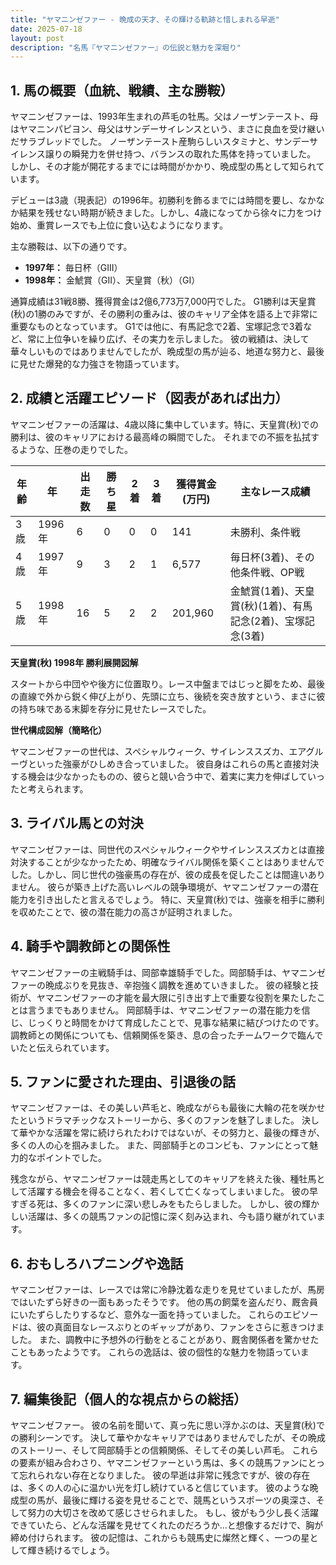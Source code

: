 ```yaml
---
title: "ヤマニンゼファー - 晩成の天才、その輝ける軌跡と惜しまれる早逝"
date: 2025-07-18
layout: post
description: "名馬『ヤマニンゼファー』の伝説と魅力を深堀り"
---
```


## 1. 馬の概要（血統、戦績、主な勝鞍）

ヤマニンゼファーは、1993年生まれの芦毛の牡馬。父はノーザンテースト、母はヤマニンパピヨン、母父はサンデーサイレンスという、まさに良血を受け継いだサラブレッドでした。  ノーザンテースト産駒らしいスタミナと、サンデーサイレンス譲りの瞬発力を併せ持つ、バランスの取れた馬体を持っていました。  しかし、その才能が開花するまでには時間がかかり、晩成型の馬として知られています。

デビューは3歳（現表記）の1996年。初勝利を飾るまでには時間を要し、なかなか結果を残せない時期が続きました。しかし、4歳になってから徐々に力をつけ始め、重賞レースでも上位に食い込むようになります。

主な勝鞍は、以下の通りです。

* **1997年：**  毎日杯（GIII）
* **1998年：**  金鯱賞（GII）、天皇賞（秋）（GI）


通算成績は31戦8勝、獲得賞金は2億6,773万7,000円でした。  G1勝利は天皇賞(秋)の1勝のみですが、その勝利の重みは、彼のキャリア全体を語る上で非常に重要なものとなっています。  G1では他に、有馬記念で2着、宝塚記念で3着など、常に上位争いを繰り広げ、その実力を示しました。  彼の戦績は、決して華々しいものではありませんでしたが、晩成型の馬が辿る、地道な努力と、最後に見せた爆発的な力強さを物語っています。


## 2. 成績と活躍エピソード（図表があれば出力）

ヤマニンゼファーの活躍は、4歳以降に集中しています。特に、天皇賞(秋)での勝利は、彼のキャリアにおける最高峰の瞬間でした。  それまでの不振を払拭するような、圧巻の走りでした。

| 年齢 | 年  | 出走数 | 勝ち星 | 2着 | 3着 | 獲得賞金(万円) | 主なレース成績 |
|---|---|---|---|---|---|---|---|
| 3歳 | 1996年 | 6 | 0 | 0 | 0 | 141 |  未勝利、条件戦 |
| 4歳 | 1997年 | 9 | 3 | 2 | 1 | 6,577 | 毎日杯(3着)、その他条件戦、OP戦 |
| 5歳 | 1998年 | 16 | 5 | 2 | 2 | 201,960 | 金鯱賞(1着)、天皇賞(秋)(1着)、有馬記念(2着)、宝塚記念(3着) |


**天皇賞(秋) 1998年 勝利展開図解**

スタートから中団やや後方に位置取り。レース中盤まではじっと脚をため、最後の直線で外から鋭く伸び上がり、先頭に立ち、後続を突き放すという、まさに彼の持ち味である末脚を存分に見せたレースでした。


**世代構成図解（簡略化）**

ヤマニンゼファーの世代は、スペシャルウィーク、サイレンススズカ、エアグルーヴといった強豪がひしめき合っていました。  彼自身はこれらの馬と直接対決する機会は少なかったものの、彼らと競い合う中で、着実に実力を伸ばしていったと考えられます。


## 3. ライバル馬との対決

ヤマニンゼファーは、同世代のスペシャルウィークやサイレンススズカとは直接対決することが少なかったため、明確なライバル関係を築くことはありませんでした。しかし、同じ世代の強豪馬の存在が、彼の成長を促したことは間違いありません。  彼らが築き上げた高いレベルの競争環境が、ヤマニンゼファーの潜在能力を引き出したと言えるでしょう。  特に、天皇賞(秋)では、強豪を相手に勝利を収めたことで、彼の潜在能力の高さが証明されました。


## 4. 騎手や調教師との関係性

ヤマニンゼファーの主戦騎手は、岡部幸雄騎手でした。岡部騎手は、ヤマニンゼファーの晩成ぶりを見抜き、辛抱強く調教を進めていきました。  彼の経験と技術が、ヤマニンゼファーの才能を最大限に引き出す上で重要な役割を果たしたことは言うまでもありません。  岡部騎手は、ヤマニンゼファーの潜在能力を信じ、じっくりと時間をかけて育成したことで、見事な結果に結びつけたのです。  調教師との関係についても、信頼関係を築き、息の合ったチームワークで臨んでいたと伝えられています。


## 5. ファンに愛された理由、引退後の話

ヤマニンゼファーは、その美しい芦毛と、晩成ながらも最後に大輪の花を咲かせたというドラマチックなストーリーから、多くのファンを魅了しました。  決して華やかな活躍を常に続けられたわけではないが、その努力と、最後の輝きが、多くの人の心を掴みました。  また、岡部騎手とのコンビも、ファンにとって魅力的なポイントでした。

残念ながら、ヤマニンゼファーは競走馬としてのキャリアを終えた後、種牡馬として活躍する機会を得ることなく、若くして亡くなってしまいました。  彼の早すぎる死は、多くのファンに深い悲しみをもたらしました。  しかし、彼の輝かしい活躍は、多くの競馬ファンの記憶に深く刻み込まれ、今も語り継がれています。


## 6. おもしろハプニングや逸話

ヤマニンゼファーは、レースでは常に冷静沈着な走りを見せていましたが、馬房ではいたずら好きの一面もあったそうです。  他の馬の飼葉を盗んだり、厩舎員にいたずらしたりするなど、意外な一面を持っていました。  これらのエピソードは、彼の真面目なレースぶりとのギャップがあり、ファンをさらに惹きつけました。  また、調教中に予想外の行動をとることがあり、厩舎関係者を驚かせたこともあったようです。  これらの逸話は、彼の個性的な魅力を物語っています。


## 7. 編集後記（個人的な視点からの総括）

ヤマニンゼファー。  彼の名前を聞いて、真っ先に思い浮かぶのは、天皇賞(秋)での勝利シーンです。  決して華やかなキャリアではありませんでしたが、その晩成のストーリー、そして岡部騎手との信頼関係、そしてその美しい芦毛。  これらの要素が組み合わさり、ヤマニンゼファーという馬は、多くの競馬ファンにとって忘れられない存在となりました。  彼の早逝は非常に残念ですが、彼の存在は、多くの人の心に温かい光を灯し続けていると信じています。  彼のような晩成型の馬が、最後に輝ける姿を見せることで、競馬というスポーツの奥深さ、そして努力の大切さを改めて感じさせられました。  もし、彼がもう少し長く活躍できていたら、どんな活躍を見せてくれたのだろうか…と想像するだけで、胸が締め付けられます。  彼の記憶は、これからも競馬史に燦然と輝く、一つの星として輝き続けるでしょう。
